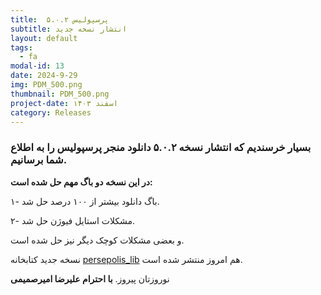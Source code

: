 ```yaml
---
title:  پرسپولیس ۵.۰.۲
subtitle: انتشار نسخه جدید
layout: default
tags:
  - fa
modal-id: 13
date: 2024-9-29
img: PDM_500.png
thumbnail: PDM_500.png
project-date: اسفند ۱۴۰۳
category: Releases
---
```


### بسیار خرسندیم که انتشار نسخه ۵.۰.۲  دانلود منجر پرسپولیس را به اطلاع شما برسانیم.

**در این نسخه دو باگ مهم حل شده است:**

۱- باگ دانلود بیشتر از ۱۰۰ درصد حل شد.

۲- مشکلات استایل فیوژن حل شد.

و بعضی مشکلات کوچک دیگر نیز حل شده است.

نسخه جدید کتابخانه [persepolis_lib](https://github.com/persepolisdm/persepolis_lib) هم امروز منتشر شده است.

نوروزتان پیروز.
**با احترام
علیرضا امیرصمیمی**
